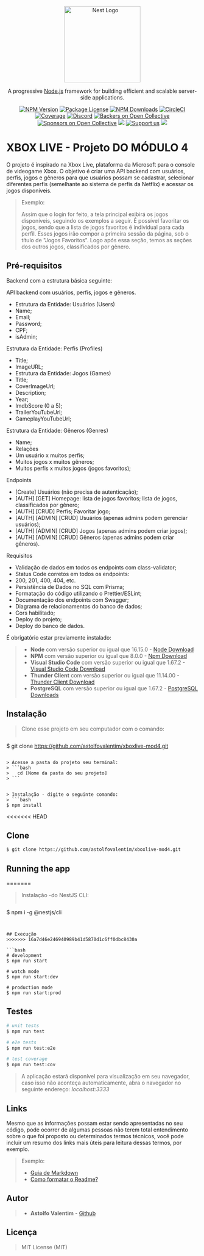 <p align="center">
  <a href="http://nestjs.com/" target="blank"><img src="https://nestjs.com/img/logo-small.svg" width="200" alt="Nest Logo" /></a>
</p>

[circleci-image]: https://img.shields.io/circleci/build/github/nestjs/nest/master?token=abc123def456
[circleci-url]: https://circleci.com/gh/nestjs/nest

  <p align="center">A progressive <a href="http://nodejs.org" target="_blank">Node.js</a> framework for building efficient and scalable server-side applications.</p>
    <p align="center">
<a href="https://www.npmjs.com/~nestjscore" target="_blank"><img src="https://img.shields.io/npm/v/@nestjs/core.svg" alt="NPM Version" /></a>
<a href="https://www.npmjs.com/~nestjscore" target="_blank"><img src="https://img.shields.io/npm/l/@nestjs/core.svg" alt="Package License" /></a>
<a href="https://www.npmjs.com/~nestjscore" target="_blank"><img src="https://img.shields.io/npm/dm/@nestjs/common.svg" alt="NPM Downloads" /></a>
<a href="https://circleci.com/gh/nestjs/nest" target="_blank"><img src="https://img.shields.io/circleci/build/github/nestjs/nest/master" alt="CircleCI" /></a>
<a href="https://coveralls.io/github/nestjs/nest?branch=master" target="_blank"><img src="https://coveralls.io/repos/github/nestjs/nest/badge.svg?branch=master#9" alt="Coverage" /></a>
<a href="https://discord.gg/G7Qnnhy" target="_blank"><img src="https://img.shields.io/badge/discord-online-brightgreen.svg" alt="Discord"/></a>
<a href="https://opencollective.com/nest#backer" target="_blank"><img src="https://opencollective.com/nest/backers/badge.svg" alt="Backers on Open Collective" /></a>
<a href="https://opencollective.com/nest#sponsor" target="_blank"><img src="https://opencollective.com/nest/sponsors/badge.svg" alt="Sponsors on Open Collective" /></a>
  <a href="https://paypal.me/kamilmysliwiec" target="_blank"><img src="https://img.shields.io/badge/Donate-PayPal-ff3f59.svg"/></a>
    <a href="https://opencollective.com/nest#sponsor"  target="_blank"><img src="https://img.shields.io/badge/Support%20us-Open%20Collective-41B883.svg" alt="Support us"></a>
  <a href="https://twitter.com/nestframework" target="_blank"><img src="https://img.shields.io/twitter/follow/nestframework.svg?style=social&label=Follow"></a>
</p>
  <!--[![Backers on Open Collective](https://opencollective.com/nest/backers/badge.svg)](https://opencollective.com/nest#backer)
  [![Sponsors on Open Collective](https://opencollective.com/nest/sponsors/badge.svg)](https://opencollective.com/nest#sponsor)-->

# XBOX LIVE - Projeto DO MÓDULO 4

O projeto é inspirado na Xbox Live, plataforma da Microsoft para o console de videogame Xbox.
O objetivo é criar uma API backend com usuários, perfis, jogos e gêneros para que usuários possam se cadastrar, selecionar diferentes perfis (semelhante ao sistema de perfis da Netflix) e acessar os jogos disponíveis.

> Exemplo:
>
> Assim que o login for feito, a tela principal exibirá os jogos disponíveis, seguindo os exemplos a seguir. É possível favoritar os jogos, sendo que a lista de jogos favoritos é individual para cada perfil. Esses jogos irão compor a primeira sessão da página, sob o título de "Jogos Favoritos". Logo após essa seção, temos as seções dos outros jogos, classificados por gênero.

## Pré-requisitos
Backend com a estrutura básica seguinte:

API backend com usuários, perfis, jogos e gêneros.
 - Estrutura da Entidade: Usuários (Users)
 - Name;
 - Email;
 - Password;
 - CPF;
 - isAdmin;

Estrutura da Entidade: Perfis (Profiles)
 - Title;
 - ImageURL;
 - Estrutura da Entidade: Jogos (Games)
 - Title;
 - CoverImageUrl;
 - Description;
 - Year;
 - ImdbScore (0 a 5);
 - TrailerYouTubeUrl;
 - GameplayYouTubeUrl;

Estrutura da Entidade: Gêneros (Genres)
 - Name;
 - Relações
 - Um usuário x muitos perfis;
 - Muitos jogos x muitos gêneros;
 - Muitos perfis x muitos jogos (jogos favoritos);

Endpoints
 - [Create] Usuários (não precisa de autenticação);
 - [AUTH] [GET] Homepage: lista de jogos favoritos; lista de jogos, classificados por gênero;
 - [AUTH] [CRUD] Perfis; Favoritar jogo;
 - [AUTH] [ADMIN] [CRUD] Usuários (apenas admins podem gerenciar usuários);
 - [AUTH] [ADMIN] [CRUD] Jogos (apenas admins podem criar jogos);
 - [AUTH] [ADMIN] [CRUD] Gêneros (apenas admins podem criar gêneros).

Requisitos
 - Validação de dados em todos os endpoints com class-validator;
 - Status Code corretos em todos os endpoints:
 - 200, 201, 400, 404, etc.
 - Persistência de Dados no SQL com Prisma;
 - Formatação do código utilizando o Prettier/ESLint;
 - Documentação dos endpoints com Swagger;
 - Diagrama de relacionamentos do banco de dados;
 - Cors habilitado;
 - Deploy do projeto;
 - Deploy do banco de dados.


É obrigatório estar previamente instalado:

> - **Node** com versão superior ou igual que 16.15.0 - [Node Download](https://nodejs.org/pt-br/download/)
> - **NPM** com versão superior ou igual que 8.0.0 - [Npm Download](https://www.npmjs.com/package/download)
> - **Visual Studio Code** com versão superior ou igual que 1.67.2 - [Visual Studio Code Download](https://code.visualstudio.com/download)
> - **Thunder Client** com versão superior ou igual que 11.14.00 - [Thunder Client Download](https://marketplace.visualstudio.com/items?itemName=rangav.vscode-thunder-client)
> - **PostgreSQL** com versão superior ou igual que 1.67.2 - [PostgreSQL Downloads](https://www.postgresql.org/download/)


## Instalação



> Clone esse projeto em seu computador com o comando:
> ```bash
$ git clone https://github.com/astolfovalentim/xboxlive-mod4.git
```

> Acesse a pasta do projeto seu terminal:
> ```bash
> 	cd [Nome da pasta do seu projeto]
> ```


> Instalação - digite o seguinte comando:
> ```bash
$ npm install
```

<<<<<<< HEAD
## Clone

```bash
$ git clone https://github.com/astolfovalentim/xboxlive-mod4.git
```

## Running the app
=======
> Instalação -do NestJS CLI:
> ```bash
$ npm i -g @nestjs/cli
```


## Execução
>>>>>>> 16a7d46e246940989b41d5870d1c6ff0dbc8430a

```bash
# development
$ npm run start

# watch mode
$ npm run start:dev

# production mode
$ npm run start:prod
```

## Testes

```bash
# unit tests
$ npm run test

# e2e tests
$ npm run test:e2e

# test coverage
$ npm run test:cov
```
> A aplicação estará disponível para visualização em seu navegador, caso isso não aconteça automaticamente, abra o navegador no seguinte endereço: _localhost:3333_


## Links

Mesmo que as informações possam estar sendo apresentadas no seu código, pode ocorrer de algumas pessoas não terem total entendimento sobre o que foi proposto ou determinados termos técnicos, você pode incluir um resumo dos links mais úteis para leitura dessas termos, por exemplo.

> Exemplo: 
> - [Guia de Markdown](https://docs.pipz.com/central-de-ajuda/learning-center/guia-basico-de-markdown#open)
> - [Como formatar o Readme?](https://medium.com/@raullesteves/github-como-fazer-um-readme-md-bonit%C3%A3o-c85c8f154f8#:~:text=md%20%C3%A9%20um%20arquivo%20markdown,tags%20tamb%C3%A9m%20funcionam%2C%20veremos%20adiante.&text=Basta%20copiar%20o%20que%20o,e%20colar%20no%20README.md.)


## Autor

> - **Astolfo Valentim** - [Github](https://github.com/astolfovalentim)


## Licença 
> 
> MIT License (MIT)
